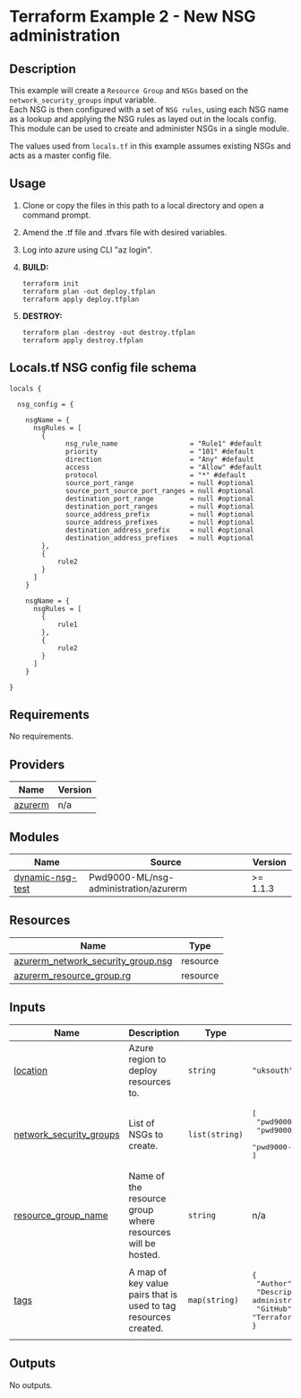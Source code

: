 # Terraform Example 2 - New NSG administration

## Description

This example will create a `Resource Group` and `NSGs` based on the `network_security_groups` input variable.  
Each NSG is then configured with a set of `NSG rules`, using each NSG name as a lookup and applying the NSG rules as layed out in the locals config.  
This module can be used to create and administer NSGs in a single module.

The values used from `locals.tf` in this example assumes existing NSGs and acts as a master config file.  

## Usage

1. Clone or copy the files in this path to a local directory and open a command prompt.
2. Amend the .tf file and .tfvars file with desired variables.
3. Log into azure using CLI "az login".
4. **BUILD:**

    ```hcl
    terraform init
    terraform plan -out deploy.tfplan
    terraform apply deploy.tfplan
    ```

5. **DESTROY:**

    ```hcl
    terraform plan -destroy -out destroy.tfplan
    terraform apply destroy.tfplan
    ```

## Locals.tf NSG config file schema

```hcl
locals {

  nsg_config = {

    nsgName = {
      nsgRules = [
        {
              nsg_rule_name                  = "Rule1" #default
              priority                       = "101" #default
              direction                      = "Any" #default
              access                         = "Allow" #default
              protocol                       = "*" #default
              source_port_range              = null #optional
              source_port_source_port_ranges = null #optional
              destination_port_range         = null #optional
              destination_port_ranges        = null #optional
              source_address_prefix          = null #optional
              source_address_prefixes        = null #optional
              destination_address_prefix     = null #optional
              destination_address_prefixes   = null #optional
        },
        {
            rule2
        }
      ]
    }

    nsgName = {
      nsgRules = [
        {
            rule1
        },
        {
            rule2
        }
      ]
    }

}
```

<!-- BEGIN_TF_DOCS -->
## Requirements

No requirements.

## Providers

| Name | Version |
|------|---------|
| <a name="provider_azurerm"></a> [azurerm](#provider\_azurerm) | n/a |

## Modules

| Name | Source | Version |
|------|--------|---------|
| <a name="module_dynamic-nsg-test"></a> [dynamic-nsg-test](#module\_dynamic-nsg-test) | Pwd9000-ML/nsg-administration/azurerm | >= 1.1.3 |

## Resources

| Name | Type |
|------|------|
| [azurerm_network_security_group.nsg](https://registry.terraform.io/providers/hashicorp/azurerm/latest/docs/resources/network_security_group) | resource |
| [azurerm_resource_group.rg](https://registry.terraform.io/providers/hashicorp/azurerm/latest/docs/resources/resource_group) | resource |

## Inputs

| Name | Description | Type | Default | Required |
|------|-------------|------|---------|:--------:|
| <a name="input_location"></a> [location](#input\_location) | Azure region to deploy resources to. | `string` | `"uksouth"` | no |
| <a name="input_network_security_groups"></a> [network\_security\_groups](#input\_network\_security\_groups) | List of NSGs to create. | `list(string)` | <pre>[<br/>  "pwd9000-subnet1-nsg",<br/>  "pwd9000-subnet2-nsg",<br/>  "pwd9000-subnet3-nsg"<br/>]</pre> | no |
| <a name="input_resource_group_name"></a> [resource\_group\_name](#input\_resource\_group\_name) | Name of the resource group where resources will be hosted. | `string` | n/a | yes |
| <a name="input_tags"></a> [tags](#input\_tags) | A map of key value pairs that is used to tag resources created. | `map(string)` | <pre>{<br/>  "Author": "Marcel Lupo",<br/>  "Description": "NSG administration module.",<br/>  "GitHub": "https://registry.terraform.io/modules/Pwd9000-ML/nsg-administration/azurerm/latest",<br/>  "Terraform": "True"<br/>}</pre> | no |

## Outputs

No outputs.
<!-- END_TF_DOCS -->